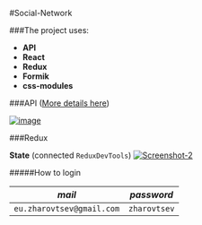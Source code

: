 #Social-Network

###The project uses: 
- **API**
- **React**
- **Redux**
- **Formik**
- **css-modules**

###API ([More details here](https://social-network.samuraijs.com/docs))

<a href="https://ibb.co/VgXpV4W"><img src="https://i.ibb.co/c6zXJnc/image.png" alt="image" border='0'></a>

###Redux 

**State** (connected `ReduxDevTools`)
<a href="https://ibb.co/rcZRDQx"><img src="https://i.ibb.co/JyzwDcv/Screenshot-2.png" alt="Screenshot-2" border="0"></a>

#####How to login

_mail_ | _password_
-|-
``eu.zharovtsev@gmail.com``|``zharovtsev``
